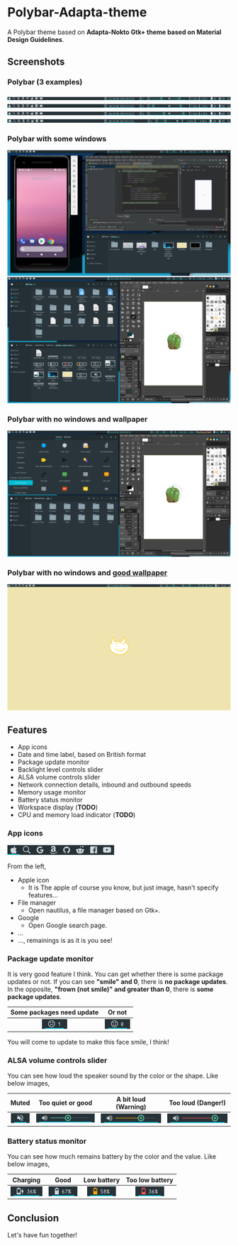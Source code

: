 # Polybar-Adapta-theme

A Polybar theme based on **Adapta-Nokto Gtk+ theme based on Material Design Guidelines**.

## Screenshots

### Polybar (3 examples)

![bar_1](https://raw.githubusercontent.com/matoruru/imgs/master/polybar-adapta-theme/bar_1.png)
![bar_2](https://raw.githubusercontent.com/matoruru/imgs/master/polybar-adapta-theme/bar_2.png)
![bar_3](https://raw.githubusercontent.com/matoruru/imgs/master/polybar-adapta-theme/bar_3.png)
![bar_4](https://raw.githubusercontent.com/matoruru/imgs/master/polybar-adapta-theme/bar_4.png)

### Polybar with some windows

![screenshot_1](https://raw.githubusercontent.com/matoruru/imgs/master/polybar-adapta-theme/screenshot_1.png)
![screenshot_4](https://raw.githubusercontent.com/matoruru/imgs/master/polybar-adapta-theme/screenshot_4.png)

### Polybar with no windows and wallpaper

![screenshot_3](https://raw.githubusercontent.com/matoruru/imgs/master/polybar-adapta-theme/screenshot_3.png)

### Polybar with no windows and [good wallpaper](https://github.com/matoruru/arch-tools/blob/master/Pictures/ruru.png)

![screenshot_2](https://raw.githubusercontent.com/matoruru/imgs/master/polybar-adapta-theme/screenshot_empty.png)


## Features

- App icons
- Date and time label, based on British format
- Package update monitor
- Backlight level controls slider
- ALSA volume controls slider
- Network connection details, inbound and outbound speeds
- Memory usage monitor
- Battery status monitor
- Workspace display (**TODO**)
- CPU and memory load indicator (**TODO**)

### App icons

![app_icons](https://raw.githubusercontent.com/matoruru/imgs/master/polybar-adapta-theme/app_icons.png)

From the left,
- Apple icon
  - It is The apple of course you know, but just image, hasn't specify features...
- File manager
  - Open nautilus, a file manager based on Gtk+.
- Google
  - Open Google search page.
- ...
- ..., remainings is as it is you see!

### Package update monitor

It is very good feature I think. You can get whether there is some package updates or not.
If you can see **"smile" and 0**, there is **no package updates**. In the opposite, **"frown (not smile)" and greater than 0**, there is **some package updates**.

| Some packages need update | Or not |
| :--: | :--: |
| ![updated](https://raw.githubusercontent.com/matoruru/imgs/master/polybar-adapta-theme/updated.png) | ![notupdated](https://raw.githubusercontent.com/matoruru/imgs/master/polybar-adapta-theme/notupdated.png) |

You will come to update to make this face smile, I think!

### ALSA volume controls slider

You can see how loud the speaker sound by the color or the shape.
Like below images,

| Muted | Too quiet or good | A bit loud (Warning) | Too loud (Danger!) |
| :---: | :---------------: | :------------------: | :----------------: |
| ![volume_muted](https://raw.githubusercontent.com/matoruru/imgs/master/polybar-adapta-theme/volume_muted.png) | ![volume_normal](https://raw.githubusercontent.com/matoruru/imgs/master/polybar-adapta-theme/volume_normal.png) | ![volume_yellos](https://raw.githubusercontent.com/matoruru/imgs/master/polybar-adapta-theme/volume_yellow.png) | ![volume_red](https://raw.githubusercontent.com/matoruru/imgs/master/polybar-adapta-theme/volume_red.png) |

### Battery status monitor

You can see how much remains battery by the color and the value.
Like below images,

| Charging | Good | Low battery | Too low battery |
| :------: | :--: | :---------: | :-------------: |
| ![battery_charing](https://raw.githubusercontent.com/matoruru/imgs/master/polybar-adapta-theme/battery_charging.png) | ![battery_normal](https://raw.githubusercontent.com/matoruru/imgs/master/polybar-adapta-theme/battery_normal.png) | ![battery_yellow](https://raw.githubusercontent.com/matoruru/imgs/master/polybar-adapta-theme/battery_yellow.png) | ![battery_red](https://raw.githubusercontent.com/matoruru/imgs/master/polybar-adapta-theme/battery_red.png) |

## Conclusion

Let's have fun together!
